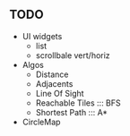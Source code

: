 ## TODO
 - UI widgets
    - list
    - scrollbale vert/horiz
 - Algos
    - Distance
    - Adjacents
    - Line Of Sight
    - Reachable Tiles ::: BFS
    - Shortest Path ::: A*
 - CircleMap
